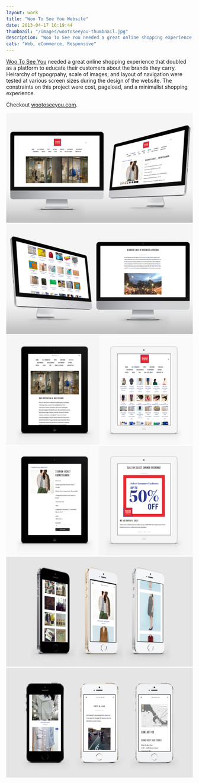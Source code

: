 ```yaml
---
layout: work
title: "Woo To See You Website"
date: 2013-04-17 16:19:44
thumbnail: "/images/wootoseeyou-thumbnail.jpg"
description: "Woo To See You needed a great online shopping experience."
cats: "Web, eCommerce, Responsive"
---
```

<p class="work-content"><a href="http://www.woo2cu.com" title="Link to woo2cu website" target="_blank">Woo To See You</a> needed a great online shopping experience that doubled as a platform to educate their customers about the brands they carry. Heirarchy of typogrpahy, scale of images, and layout of navigation were tested at various screen sizes during the design of the website. The constraints on this project were cost, pageload, and a minimalist shopping experience.</p>

<p class="work-content">Checkout <a href="http://wootoseeyou.com/" title="The website for Vancouver based womens fashion retailer Woo To See You" target="_blank">wootoseeyou.com</a>.</p>

<img src="/images/wootoseeyou-desktop.jpg" alt="wootoseeyou.com circa September 2013"/>
<img src="/images/wootoseeyou-desktop2.jpg" alt="wootoseeyou.com circa September 2013"/>
<img src="/images/wootoseeyou-ipad.jpg" alt="wootoseeyou.com on the iPad circa September 2013"/>
<img src="/images/wootoseeyou-ipad2.jpg" alt="wootoseeyou.com on the iPad circa September 2013"/>
<img src="/images/wootoseeyou-iphone.jpg" alt="wootoseeyou.com on the iPhone circa September 2013"/>
<img src="/images/wootoseeyou-iphone2.jpg" alt="wootoseeyou.com on the iPhone circa September 2013"/>